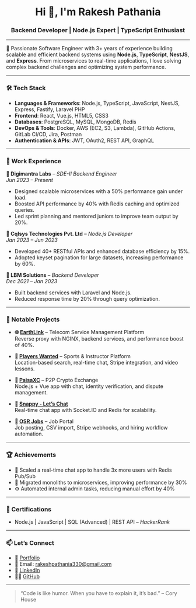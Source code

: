 <h1 align="center">Hi 👋, I'm Rakesh Pathania</h1>
<h3 align="center">Backend Developer | Node.js Expert | TypeScript Enthusiast</h3>

---

🚀 Passionate Software Engineer with 3+ years of experience building scalable and efficient backend systems using **Node.js**, **TypeScript**, **NestJS**, and **Express**. From microservices to real-time applications, I love solving complex backend challenges and optimizing system performance.

---

### 🛠️ Tech Stack

- **Languages & Frameworks**: Node.js, TypeScript, JavaScript, NestJS, Express, Fastify, Laravel PHP  
- **Frontend**: React, Vue.js, HTML5, CSS3  
- **Databases**: PostgreSQL, MySQL, MongoDB, Redis  
- **DevOps & Tools**: Docker, AWS (EC2, S3, Lambda), GitHub Actions, GitLab CI/CD, Jira, Postman  
- **Authentication & APIs**: JWT, OAuth2, REST API, GraphQL  

---

### 💼 Work Experience

**🔹 Digimantra Labs** – *SDE-II Backend Engineer*  
*Jun 2023 – Present*  
- Designed scalable microservices with a 50% performance gain under load.  
- Boosted API performance by 40% with Redis caching and optimized queries.  
- Led sprint planning and mentored juniors to improve team output by 20%.  

**🔹 Cqlsys Technologies Pvt. Ltd** – *Node.js Developer*  
*Jan 2023 – Jun 2023*  
- Developed 40+ RESTful APIs and enhanced database efficiency by 15%.  
- Adopted keyset pagination for large datasets, increasing performance by 60%.  

**🔹 LBM Solutions** – *Backend Developer*  
*Dec 2021 – Jan 2023*  
- Built backend services with Laravel and Node.js.  
- Reduced response time by 20% through query optimization.

---

### 🔧 Notable Projects

- **🌐 [EarthLink](https://www.earthlink.net/)** – Telecom Service Management Platform  
  Reverse proxy with NGINX, backend services, and performance boost of 40%.

- **🎯 [Players Wanted](https://playerswanted.onrender.com/register)** – Sports & Instructor Platform  
  Location-based search, real-time chat, Stripe integration, and video lessons.

- **💱 [PaisaXC](https://www.demo.paisaxc.com/)** – P2P Crypto Exchange  
  Node.js + Vue app with chat, identity verification, and dispute management.

- **💬 [Snappy - Let’s Chat](https://melodic-brioche-985840.netlify.app/login)**  
  Real-time chat app with Socket.IO and Redis for scalability.

- **🧳 [OSR Jobs](https://www.osrjobs.com/)** – Job Portal  
  Job posting, CSV import, Stripe webhooks, and hiring workflow automation.

---

### 🏆 Achievements

- 🧠 Scaled a real-time chat app to handle 3x more users with Redis Pub/Sub  
- 🔄 Migrated monoliths to microservices, improving performance by 30%  
- ⚙️ Automated internal admin tasks, reducing manual effort by 40%  

---

### 📜 Certifications

- Node.js | JavaScript | SQL (Advanced) | REST API – *HackerRank*

---

### 📫 Let’s Connect

- 🔗 [Portfolio](https://glowing-bunny-2028b5.netlify.app/)
- 📧 Email: [rakeshpathania330@gmail.com](mailto:rakeshpathania330@gmail.com)
- 💼 [LinkedIn](https://www.linkedin.com/in/rakesh-pathania-653a5a168/)
- 🧑‍💻 [GitHub](https://github.com/rakeshpathania)

---

> “Code is like humor. When you have to explain it, it’s bad.” – Cory House

